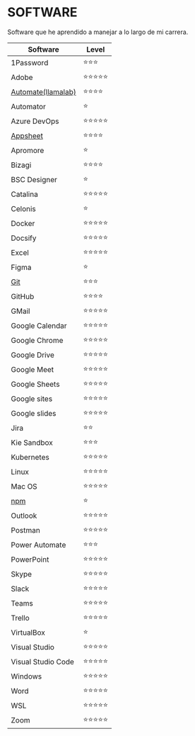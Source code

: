 # SOFTWARE

Software que he aprendido a manejar a lo largo de mi carrera.

| Software                            | Level                          |
| ----------------------------------- | ------------------------------ |
| 1Password                           | :star::star::star:             |
| Adobe                               | :star::star::star::star::star: |
| [Automate(llamalab)](./Automate.md) | :star::star::star::star:       |
| Automator                           | :star:                         |
| Azure DevOps                        | :star::star::star::star::star: |
| [Appsheet](./Appsheet.md)           | :star::star::star::star:       |
| Apromore                            | :star:                         |
| Bizagi                              | :star::star::star::star:       |
| BSC Designer                        | :star:                         |
| Catalina                            | :star::star::star::star::star: |
| Celonis                             | :star:                         |
| Docker                              | :star::star::star::star::star: |
| Docsify                             | :star::star::star::star::star: |
| Excel                               | :star::star::star::star::star: |
| Figma                               | :star:                         |
| [Git](./git/README.md)              | :star::star::star:             |
| GitHub                              | :star::star::star::star:       |
| GMail                               | :star::star::star::star::star: |
| Google Calendar                     | :star::star::star::star::star: |
| Google Chrome                       | :star::star::star::star::star: |
| Google Drive                        | :star::star::star::star::star: |
| Google Meet                         | :star::star::star::star::star: |
| Google Sheets                       | :star::star::star::star::star: |
| Google sites                        | :star::star::star::star::star: |
| Google slides                       | :star::star::star::star::star: |
| Jira                                | :star::star:                   |
| Kie Sandbox                         | :star::star::star:             |
| Kubernetes                          | :star::star::star::star::star: |
| Linux                               | :star::star::star::star::star: |
| Mac OS                              | :star::star::star::star::star: |
| [npm](./npm/README.md)              | :star:                         |
| Outlook                             | :star::star::star::star::star: |
| Postman                             | :star::star::star::star::star: |
| Power Automate                      | :star::star::star:             |
| PowerPoint                          | :star::star::star::star::star: |
| Skype                               | :star::star::star::star::star: |
| Slack                               | :star::star::star::star::star: |
| Teams                               | :star::star::star::star::star: |
| Trello                              | :star::star::star::star::star: |
| VirtualBox                          | :star:                         |
| Visual Studio                       | :star::star::star::star::star: |
| Visual Studio Code                  | :star::star::star::star::star: |
| Windows                             | :star::star::star::star::star: |
| Word                                | :star::star::star::star::star: |
| WSL                                 | :star::star::star::star::star: |
| Zoom                                | :star::star::star::star::star: |
